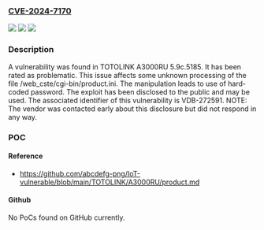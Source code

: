 ### [CVE-2024-7170](https://cve.mitre.org/cgi-bin/cvename.cgi?name=CVE-2024-7170)
![](https://img.shields.io/static/v1?label=Product&message=A3000RU&color=blue)
![](https://img.shields.io/static/v1?label=Version&message=%3D%205.9c.5185%20&color=brighgreen)
![](https://img.shields.io/static/v1?label=Vulnerability&message=CWE-259%20Use%20of%20Hard-coded%20Password&color=brighgreen)

### Description

A vulnerability was found in TOTOLINK A3000RU 5.9c.5185. It has been rated as problematic. This issue affects some unknown processing of the file /web_cste/cgi-bin/product.ini. The manipulation leads to use of hard-coded password. The exploit has been disclosed to the public and may be used. The associated identifier of this vulnerability is VDB-272591. NOTE: The vendor was contacted early about this disclosure but did not respond in any way.

### POC

#### Reference
- https://github.com/abcdefg-png/IoT-vulnerable/blob/main/TOTOLINK/A3000RU/product.md

#### Github
No PoCs found on GitHub currently.

